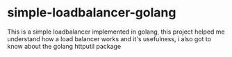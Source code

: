 # simple-loadbalancer-golang

This is a simple loadbalancer implemented in golang, this project helped me understand
how a load balancer works and it's usefulness, i also got to know about the golang httputil package
